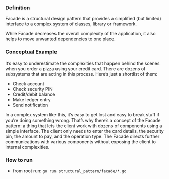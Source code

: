 ### Definition
Facade is a structural design pattern that provides a simplified (but limited) interface to a complex system of classes, library or framework.

While Facade decreases the overall complexity of the application, it also helps to move unwanted dependencies to one place.

### Conceptual Example
It’s easy to underestimate the complexities that happen behind the scenes when you order a pizza using your credit card. There are dozens of subsystems that are acting in this process. Here’s just a shortlist of them:

- Check account
- Check security PIN
- Credit/debit balance
- Make ledger entry
- Send notification

In a complex system like this, it’s easy to get lost and easy to break stuff if you’re doing something wrong. That’s why there’s a concept of the Facade pattern: a thing that lets the client work with dozens of components using a simple interface. The client only needs to enter the card details, the security pin, the amount to pay, and the operation type. The Facade directs further communications with various components without exposing the client to internal complexities.

### How to run
- from root run: `go run structural_pattern/facade/*.go`
